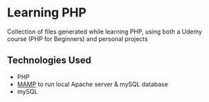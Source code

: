 # Learning PHP

Collection of files generated while learning PHP, using both a Udemy course (PHP for Beginners) and personal projects

## Technologies Used
- PHP
- [MAMP](https://www.mamp.info/en/) to run local Apache server & mySQL database
- mySQL

